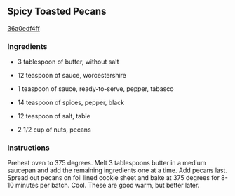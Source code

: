 ## Spicy Toasted Pecans

[36a0edf4ff](http://www.food.com/recipe/spicy-toasted-pecans-280222)

### Ingredients

 - 3 tablespoon of butter, without salt

 - 12 teaspoon of sauce, worcestershire

 - 1 teaspoon of sauce, ready-to-serve, pepper, tabasco

 - 14 teaspoon of spices, pepper, black

 - 12 teaspoon of salt, table

 - 2 1/2 cup of nuts, pecans

### Instructions

Preheat oven to 375 degrees. Melt 3 tablespoons butter in a medium saucepan and add the remaining ingredients one at a time. Add pecans last. Spread out pecans on foil lined cookie sheet and bake at 375 degrees for 8-10 minutes per batch. Cool. These are good warm, but better later.